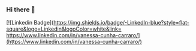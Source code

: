 ### Hi there 👋
[![Linkedin Badge](https://img.shields.io/badge/-LinkedIn-blue?style=flat-square&logo=Linkedin&logoColor=white&link= https://www.linkedin.com/in/vanessa-cunha-carraro/](https://www.linkedin.com/in/vanessa-cunha-carraro/)
<!--
**B1olog4/B1olog4** is a ✨ _special_ ✨ repository because its `README.md` (this file) appears on your GitHub profile.

Here are some ideas to get you started:

- 🔭 I’m currently working on ...
- 🌱 I’m currently learning ...
- 👯 I’m looking to collaborate on ...
- 🤔 I’m looking for help with ...
- 💬 Ask me about ...
- 📫 How to reach me: ...
- 😄 Pronouns: ...
- ⚡ Fun fact: ...
-->

